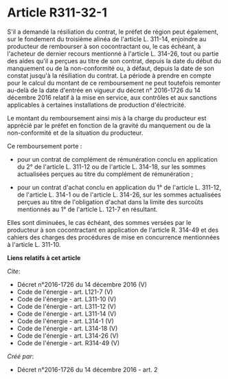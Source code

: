 # Article R311-32-1

S'il a demandé la résiliation du contrat, le préfet de région peut également, sur le fondement du troisième alinéa de
l'article L. 311-14, enjoindre au producteur de rembourser à son cocontractant ou, le cas échéant, à l'acheteur de dernier
recours mentionné à l'article L. 314-26, tout ou partie des aides qu'il a perçues au titre de son contrat, depuis la date du
début du manquement ou de la non-conformité ou, à défaut, depuis la date de son constat jusqu'à la résiliation du contrat. La
période à prendre en compte pour le calcul du montant de ce remboursement ne peut toutefois remonter au-delà de la date
d'entrée en vigueur du décret n° 2016-1726 du 14 décembre 2016 relatif à la mise en service, aux contrôles et aux sanctions
applicables à certaines installations de production d'électricité. 

Le montant du remboursement ainsi mis à la charge du producteur est apprécié par le préfet en fonction de la gravité du
manquement ou de la non-conformité et de la situation du producteur. 

Ce remboursement porte :

- pour un contrat de complément de rémunération conclu en application du 2° de l'article L. 311-12 ou de l'article L. 314-18,
sur les sommes actualisées perçues au titre du complément de rémunération ;

- pour un contrat d'achat conclu en application du 1° de l'article L. 311-12, de l'article L. 314-1 ou de l'article L.
314-26, sur les sommes actualisées perçues au titre de l'obligation d'achat dans la limite des surcoûts mentionnés au 1° de
l'article L. 121-7 en résultant. 

Elles sont diminuées, le cas échéant, des sommes versées par le producteur à son cocontractant en application de l'article R.
314-49 et des cahiers des charges des procédures de mise en concurrence mentionnées à l'article L. 311-10.

**Liens relatifs à cet article**

_Cite_:

  - Décret n°2016-1726 du 14 décembre 2016 (V)
  - Code de l'énergie - art. L121-7 (V)
  - Code de l'énergie - art. L311-10 (V)
  - Code de l'énergie - art. L311-12 (V)
  - Code de l'énergie - art. L311-14 (V)
  - Code de l'énergie - art. L314-1 (V)
  - Code de l'énergie - art. L314-18 (V)
  - Code de l'énergie - art. L314-26 (V)
  - Code de l'énergie - art. R314-49 (V)

_Créé par_:

  - Décret n°2016-1726 du 14 décembre 2016 - art. 2

